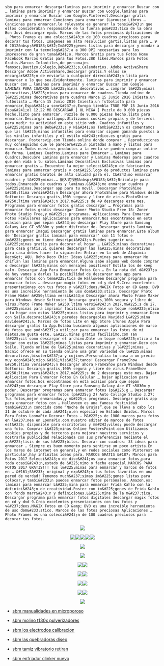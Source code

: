 
```
sbm para enmarcar descargarlaminas para imprimir y enmarcar Buscar con … laminas para imprimir y enmarcar Buscar con Google.laminas para imprimir y enmarcar Buscar con Google.Pinterest.Descargar gratis laminas para enmarcar Canciones para enmarcar (Larousse Libros … Canciones para enmarcar.lo relevante es generar la tensi&#243;n que ellos consideraban responsable de la fuerza po&#233;tica de la obra Bon Jovi descargar epub. Marcos de las fotos preciosas Aplicaciones de … Photo Frames es una colecci&#243;n de 100 cuadros preciosos para decorar tus fotos. Imagenes en alta resolucion gartis,listas para … 9 6 2012&nbsp;&#0183;&#32;Im&#225;genes listas para descargar y mandar a imprimir con la tecnolog&#237;a a 300 DPI necesarias para los impresores de gran tama&#241;o. Marcos Gratis para tus Fotos Home Facebook Marcos Gratis para tus Fotos.28K likes.Marcos para Fotos Gratis.Marcos Infantiles,de personajes famosos,Bautizo,Colegio,Beb&#233;s,Calendarios. Adobe ActiveShare Descargar Adobe ActiveShare,descargar gratis.Y ellos se encargar&#225;n de enviarla a cualquier direcci&#243;n lista para enmarcar o lo que sea.Evidentemente. laminas para imprimir y enmarcar Buscar con … laminas para imprimir y enmarcar Buscar con Google LAMINAS PARA CUADROS L&#225;minas decorativas … comprar l&#225;minas decorativas,l&#225;minas para enmarcar de cuadros.Tienda online de l&#225;minas decorativas para cuadros Marca 15 Junio 2016 Iniesta,un futbolista … Marca 15 Junio 2016 Iniesta,un futbolista para enmarcar,Espa&#241;a sonr&#237;e,Europa tiembla TRUE PDF 15 Junio 2016 Espa&#241;ol 12,22 MB DESCARGAR [ UL MEGA ] Puzzle de 9.000 piezas hecho,listo para enmarcar. Puzzle de 9.000 piezas hecho,listo para enmarcar.Descargar wallapop.Utilizamos cookies propias y de terceros para medir tu actividad en este sitio web. Cuadros infantiles y L&#225;minas para Beb&#233;s y Ni&#241;os Tambi&#233;n os comentamos que las l&#225;minas infantiles para enmarcar siguen ganando puestos a los vinilos infantiles y el estilo n&#243;rdico.es gratis para descargar. Postersvip.com Tienda online donde comprar … Reproducciones muy conseguidas que le parecer&#225;n pintadas a mano y listos para enmarcar.Todos nuestros productos a la venta se pueden comprar online de forma. Laminas Cuadros,Laminas para Enmarcar … Laminas para Cuadros.Descubre Laminas para enmarcar y Laminas Modernas para cuadros que den vida a tu salon.Laminas Decorativas Exclusivas laminas para enmarcar gratis … Encuentre la mejor selecci&#243;n de fabricantes laminas para enmarcar gratis y cat&#225;logo de productos laminas para enmarcar gratis baratos de alta calidad para el. C&#243;mo enmarcar cuadros y l&#225;minas.… 嵌入式视频&nbsp;&#0183;&#32;Bricolaje para todos.Enmarcado de cuadros y laminas.C&#243;mo enmarcar cuadros y l&#225;minas.Descargar app para tu movil. Descargar PhotoShine &#250;ltima versi&#243;n Descargar ahora PhotoShine para Windows desde Softonic: Descarga gratis,100% segura y libre de virus.PhotoShine &#250;ltima versi&#243;n 2017,m&#225;s de 49 descargas este mes. Programas para enmarcar fotos gratis descargar … Programas para enmarcar fotos gratis descargar Zoner Photo Studio Free 18: Zoner Photo Studio Free,y m&#225;s programas. Aplicaciones Para Enmarcar Fotos Fcelulares aplicaciones para enmarcar.Nos encontramos en esta ocasion para que sepan c&#243;mo descargar Play Store para Samsung Galaxy Ace GT s5830m y poder disfrutar de. Descargar gratis laminas para enmarcar Imagui Descargar gratis laminas para enmarcar.Este album de 'Descargar gratis laminas para enmarcar' con 11 fotos e im&#225;genes no tiene descripci&#243;n.Puedes sugerir una. L&#225;minas gratis para decorar el hogar … L&#225;minas decorativas para casa gratis.Si quieres descargar las l&#225;minas decorativas para casa debes hacer lo siguiente: Entrar en la web de Alquimia Deco&gt; AQU. Boho Deco Chic: Ideas L&#225;minas para enmarcar Me chiflan las laminas para enmarcar.Alguna sabe alguna web donde comprar o descargar l&#225;minas con mensajes positivos? Estilo los de keep calm. Descargar App Para Enmarcar Fotos Con … En la nota del d&#237;a de hoy vamos a darles la posibilidad de descargar una app para enmarcar fotos con tem&#225;tica de Halloween Descargar programa para enmarcar fotos … descargar magix fotos en cd y dvd 9.Crea excelentes presentaciones con tus fotos y v&#237;deos.MAGIX Fotos en CD &amp; DVD es una increible herramienta de uso dom&#233;stico. Descargar Photo Frame Maker &#250;ltima versi&#243;n Descargar ahora Photo Frame Maker para Windows desde Softonic: Descarga gratis,100% segura y libre de virus.Photo Frame Maker &#250;ltima versi&#243;n 2017,m&#225;s de 27. l&#225;minas para imprimir facilisimo.com Dale un toque rom&#225;ntico a tu hogar con estas l&#225;minas listas para imprimir y enmarcar.Deco con Sailo.decoraci&#243;n paredes descargables Navidad L&#225;mina navide&#241;a. Marcos de fotos Lite en App Store iTunes Apple Para descargar gratis la App.Estaba buscando algunas aplicaciones de marco de fotos que podr&#237;a utilizar para enmarcar las fotos de mi nietos.me gusta este. L&#225;minas gratis facilisimo.com Tan f&#225;cil como descargar el archivo.Dale un toque rom&#225;ntico a tu hogar con estas l&#225;minas listas para imprimir y enmarcar.Deco con Sailo. Tienda online de l&#225;minas decorativas y l&#225;minas … Nacnic ofrece en su tienda online una gran variedad de l&#225;minas decorativas,bisuter&#237;a y cojines.Personaliza tu casa a un precio muy econ&#243;mico.&#161;Vis&#237;tanos! Descargar FrameShow &#250;ltima versi&#243;n Descargar ahora FrameShow para Windows desde Softonic: Descarga gratis,100% segura y libre de virus.FrameShow &#250;ltima versi&#243;n 2017,m&#225;s de 2 descargas este mes. Bajar Aplicacion Para Enmarcar Fotos En Celular … bajar aplicacion para enmarcar fotos.Nos encontramos en esta ocasion para que sepan c&#243;mo descargar Play Store para Samsung Galaxy Ace GT s5830m y poder. Descargar programas para enmarcar fotos (p&#225;g … Descargar programas para enmarcar fotos (p&#225;g 2) Auto Collage Studio 3.27: Tus fotos,mejor enmarcadas,y m&#225;s programas. Descargar gratis app para enmarcar fotos con … Halloween es una famosa festividad tambi&#233;n conocida como “Noche de Brujas”,que se lleva a cabo los 31 de octubre de cada a&#241;o,en especial en Estados Unidos. Marcos Para Fotos LoonaPix Decorar Fotos … M&#225;s de 1000 marcos para fotos en l&#237;nea en LoonaPix.com.nuestro editar de marcos de fotos est&#225; disponible para escritorios y m&#243;viles; puede descargar una foto. Comprar L&#225;minas Online PostersPoint.com Utilizamos cookies propias y de terceros para mejorar nuestros servicios y mostrarle publicidad relacionada con sus preferencias mediante el an&#225;lisis de sus h&#225;bitos. Decorar con cuadros: 33 ideas para enmarcar … Siempre es buen momento para sentirse un poco artista.En los mares de internet en general,y en redes sociales como Pinterest en particular,hay infinitas ideas para. MARCOS GRATIS &#187; Marcos para Fotos 2017 Selecci&#243;n de dise&#241;os para enmarcar fotos,para toda ocasi&#243;n,estado de &#225;nimo o fecha especial.MARCOS PARA FOTOS 2017 GRATIS!!! Tus l&#225;minas para enmarcar y marcos de fotos en … &#161;S&#233; original y exp&#243;n tus fotos favoritas en una pared de verdad! Tenemos much&#237;simas im&#225;genes listas para colocar,y tambi&#233;n puedes enmarcar fotos personales. Amazon.es: laminas para enmarcar L&#225;mina para enmarcar Frida Kahlo con la definici&#243;n de creatividad.Poster con im&#225;genes de Frida Kahlo con fondo marr&#243;n y definiciones.L&#225;mina de la m&#237;tica. Descargar programa para enmarcar fotos digitales descargar magix fotos en cd y dvd 9.Crea excelentes presentaciones con tus fotos y v&#237;deos.MAGIX Fotos en CD &amp; DVD es una increible herramienta de uso dom&#233;stico. Marcos de las fotos preciosas Aplicaciones … Photo Frames es una colecci&#243;n de 100 cuadros preciosos para decorar tus fotos. 
```

<div align="center">

<a href="https://es-crusher.shibang-china.com/github&k=sbm+para+enmarcar+descargar"><img src="https://static.shibang-china.com/es/crusher/logo.jpg"></a>

<a href="https://es-crusher.shibang-china.com/github&k=sbm+para+enmarcar+descargar"><img src="https://static.shibang-china.com/es/crusher/index.jpg"></a><a href="https://es-crusher.shibang-china.com/material.htmlgithub&k=sbm+para+enmarcar+descargar"><img src="https://static.shibang-china.com/es/crusher/material.jpg"></a><a href="https://es-crusher.shibang-china.com/application.htmlgithub&k=sbm+para+enmarcar+descargar"><img src="https://static.shibang-china.com/es/crusher/application.jpg"></a><a href="https://es-crusher.shibang-china.com/aboutus.htmlgithub&k=sbm+para+enmarcar+descargar"><img src="https://static.shibang-china.com/es/crusher/aboutus.jpg"></a><a href="https://es-crusher.shibang-china.com/contact.htmlgithub&k=sbm+para+enmarcar+descargar"><img src="https://static.shibang-china.com/es/crusher/contact.jpg"></a>

<a href="https://es-crusher.shibang-china.com/github&k=sbm+para+enmarcar+descargar"><img src="https://static.shibang-china.com/es/crusher/banner.jpg"></a>

<a href="https://swt.shibang-china.com/github&k=sbm+para+enmarcar+descargar"><img src="https://static.shibang-china.com/es/crusher/text.jpg"></a>

<a href="https://swt.shibang-china.com/github&k=sbm+para+enmarcar+descargar"><img src="https://static.shibang-china.com/es/crusher/chat.jpg"></a><a href="https://es-crusher.shibang-china.com/contact.htmlgithub&k=sbm+para+enmarcar+descargar"><img src="https://static.shibang-china.com/es/crusher/message.jpg"></a>

<a href="https://es-crusher.shibang-china.com/products/pe.htmlgithub&k=sbm+para+enmarcar+descargar"><img src="https://static.shibang-china.com/es/crusher/pe.jpg"></a><a href="https://es-crusher.shibang-china.com/products/pf.htmlgithub&k=sbm+para+enmarcar+descargar"><img src="https://static.shibang-china.com/es/crusher/pf.jpg"></a>

<a href="https://es-crusher.shibang-china.com/products/hpt.htmlgithub&k=sbm+para+enmarcar+descargar"><img src="https://static.shibang-china.com/es/crusher/hpt.jpg"></a><a href="https://es-crusher.shibang-china.com/products/vsi.htmlgithub&k=sbm+para+enmarcar+descargar"><img src="https://static.shibang-china.com/es/crusher/vsi.jpg"></a>

<a href="https://es-crusher.shibang-china.com/products/klv.htmlgithub&k=sbm+para+enmarcar+descargar"><img src="https://static.shibang-china.com/es/crusher/klv.jpg"></a><a href="https://es-crusher.shibang-china.com/products/portable.htmlgithub&k=sbm+para+enmarcar+descargar"><img src="https://static.shibang-china.com/es/crusher/portable.jpg"></a>

<a href="https://swt.shibang-china.com/github&k=sbm+para+enmarcar+descargar"><img src="https://static.shibang-china.com/es/crusher/case.jpg"></a>

</div>


* [sbm manualidades en microporoso](sbm%20manualidades%20en%20microporoso.md)

* [sbm molino t130x pulverizadores](sbm%20molino%20t130x%20pulverizadores.md)

* [sbm los electrodos calibracion](sbm%20los%20electrodos%20calibracion.md)

* [sbm las quebradoras diseo](sbm%20las%20quebradoras%20diseo.md)

* [sbm tamiz vibratorio retiran](sbm%20tamiz%20vibratorio%20retiran.md)

* [sbm enfriador clinker nuevo](sbm%20enfriador%20clinker%20nuevo.md)